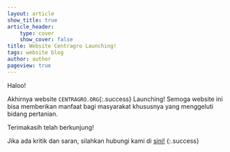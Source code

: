 ```yaml
---
layout: article
show_title: true
article_header: 
    type: cover
    show_cover: false
title: Website Centragro Launching!
tags: website blog
author: author
pageview: true
---
```


Haloo!

Akhirnya website `CENTRAGRO.ORG`{:.success} Launching! Semoga website ini bisa memberikan manfaat bagi masyarakat khususnya yang menggeluti bidang pertanian. 
<!--more-->
Terimakasih telah berkunjung!

Jika ada kritik dan saran, silahkan hubungi kami di [sini!](mailto:info@centragro.org)
{:.success}